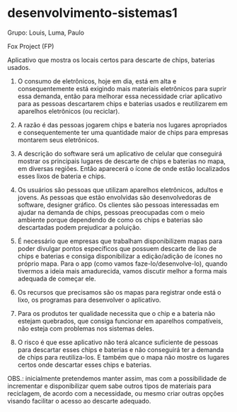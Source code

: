 # desenvolvimento-sistemas1
Grupo: Louis, Luma, Paulo

Fox Project (FP)


Aplicativo que mostra os locais certos para descarte de chips, baterias usados.

1. O consumo de eletrônicos, hoje em dia, está em alta e consequentemente está exigindo mais materiais eletrônicos para suprir essa demanda, então para melhorar essa necessidade criar aplicativo para as pessoas descartarem chips e baterias usados e reutilizarem em aparelhos eletrônicos (ou reciclar).

2. A razão é das pessoas jogarem chips e bateria nos lugares apropriados e consequentemente ter uma quantidade maior de chips para empresas montarem seus eletrônicos.

3. A descrição do software será um aplicativo de celular que conseguirá mostrar os principais lugares de descarte de chips e baterias no mapa, em diversas regiões. Então aparecerá o ícone de onde estão localizados esses lixos de bateria e chips.

4. Os usuários são pessoas que utilizam aparelhos eletrônicos, adultos e jovens. As pessoas que estão envolvidas são desenvolvedoras de software, designer gráfico. Os clientes são pessoas interessadas em ajudar na demanda de chips, pessoas preocupadas com o meio ambiente porque dependendo de como os chips e baterias são descartadas podem prejudicar a poluição.

5. É necessário que empresas que trabalham disponibilizem mapas para poder divulgar pontos específicos que possuem descarte de lixo de chips e baterias e consiga disponibilizar a edição/adição de ícones no próprio mapa. Para o app (como vamos faze-lo/desenvolve-lo), quando tivermos a ideia mais amadurecida, vamos discutir melhor a forma mais adequada de começar ele.

6. Os recursos que precisamos são os mapas para registrar onde está o lixo, os programas para desenvolver o aplicativo.

7. Para os produtos ter qualidade necessita que o chip e a bateria não estejam quebrados, que consiga funcionar em aparelhos compatíveis, não esteja com problemas nos sistemas deles.

8. O risco é que esse aplicativo não terá alcance suficiente de pessoas para descartar esses chips e baterias e não conseguirá ter a demanda de chips para reutiliza-los. E também que o mapa não mostre os lugares certos onde descartar esses chips e baterias.

OBS.: inicialmente pretendemos manter assim, mas com a possibilidade de incrementar e disponibilizar quem sabe outros tipos de materiais para reciclagem, de acordo com a necessidade, ou mesmo criar outras opções visando facilitar o acesso ao descarte adequado.
